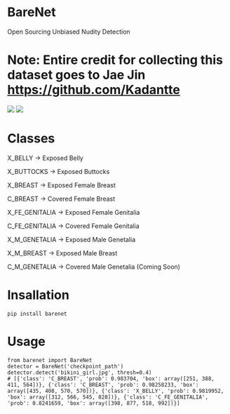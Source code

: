 # BareNet
Open Sourcing Unbiased Nudity Detection

# Note: Entire credit for collecting this dataset goes to Jae Jin https://github.com/Kadantte

![](https://i.imgur.com/5J9ESnu.png) ![](https://i.imgur.com/Fs6exOx.png)


# Classes
X_BELLY -> Exposed Belly

X_BUTTOCKS -> Exposed Buttocks

X_BREAST -> Exposed Female Breast

C_BREAST -> Covered Female Breast

X_FE_GENITALIA -> Exposed Female Genitalia

C_FE_GENITALIA -> Covered Female Genitalia

X_M_GENETALIA -> Exposed Male Genetalia

X_M_BREAST -> Exposed Male Breast

C_M_GENETALIA -> Covered Male Genetalia (Coming Soon)

# Insallation
```
pip install barenet
```

# Usage
```
from barenet import BareNet
detector = BareNet('checkpoint_path')
detector.detect('bikini_girl.jpg', thresh=0.4)
# [{'class': 'C_BREAST', 'prob': 0.983704, 'box': array([251, 388, 411, 564])}, {'class': 'C_BREAST', 'prob': 0.98258233, 'box': array([435, 408, 570, 570])}, {'class': 'X_BELLY', 'prob': 0.9819952, 'box': array([312, 566, 545, 828])}, {'class': 'C_FE_GENITALIA', 'prob': 0.8241659, 'box': array([398, 877, 518, 992])}]
```
